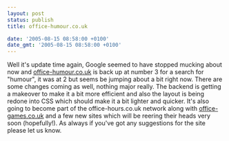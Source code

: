 ```yaml
---
layout: post
status: publish
title: office-humour.co.uk

date: '2005-08-15 08:58:00 +0100'
date_gmt: '2005-08-15 08:58:00 +0100'
---
```

Well it's update time again, Google seemed to have stopped mucking about now and <a href="http://www.office-humour.co.uk">office-humour.co.uk</a> is back up at number 3 for a search for "humour", it was at 2 but seems be jumping about a bit right now.
There are some changes coming as well, nothing major really. The backend is getting a makeover to make it a bit more efficient and also the layout is being redone into CSS which should make it a bit lighter and quicker.
It's also going to become part of the office-hours.co.uk network along with <a href="http://www.office-games.co.uk">office-games.co.uk</a> and a few new sites which will be reering their heads very soon (hopefully!).
As always if you've got any suggestions for the site please let us know.
